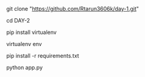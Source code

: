 git clone "https://github.com/Rtarun3606k/day-1.git"

cd DAY-2

pip install virtualenv

virtualenv env

pip install -r requirements.txt

python app.py

